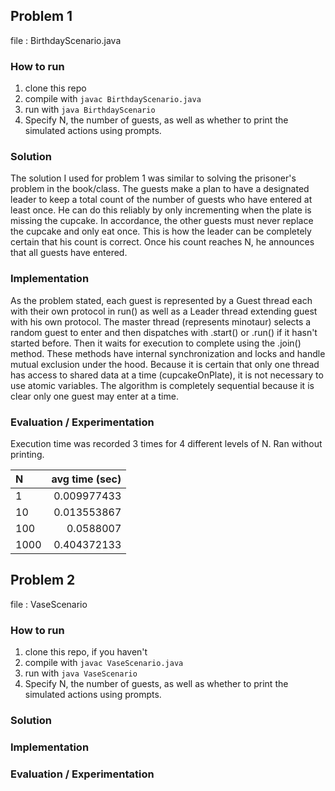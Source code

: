 
## Problem 1

file : BirthdayScenario.java

### How to run
1. clone this repo
2. compile with  ```javac BirthdayScenario.java```
3. run with ```java BirthdayScenario```<br>
4. Specify N, the number of guests, as well as whether to print the simulated actions using prompts.

### Solution
The solution I used for problem 1 was similar to solving the prisoner's problem in the book/class. The guests make a plan to have a designated leader to keep a total count of the number of guests who have entered at least once. He can do this reliably by only incrementing when the plate is missing the cupcake. In accordance, the other guests must never replace the cupcake and only eat once. This is how the leader can be completely certain that his count is correct. Once his count reaches N, he announces that all guests have entered.


### Implementation
As the problem stated, each guest is represented by a Guest thread each with their own protocol in run() as well as a Leader thread extending guest with his own protocol. The master thread (represents minotaur) selects a random guest to enter and then dispatches with .start() or .run() if it hasn't started before. Then it waits for execution to complete using the .join() method. These methods have internal synchronization and locks and handle mutual exclusion under the hood. Because it is certain that only one thread has access to shared data at a time (cupcakeOnPlate), it is not necessary to use atomic variables. The algorithm is completely sequential because it is clear only one guest may enter at a time.


### Evaluation / Experimentation
Execution time was recorded 3 times for 4 different levels of N. Ran without printing.

| N       | avg time (sec) |
| :---    |    ----:   |
| 1       |  0.009977433   |
| 10      | 0.013553867    |
| 100     | 0.0588007      |
| 1000    |  0.404372133   |


## Problem 2
file : VaseScenario

### How to run
1. clone this repo, if you haven't
2. compile with  ```javac VaseScenario.java```
3. run with ```java VaseScenario```
4. Specify N, the number of guests, as well as whether to print the simulated actions using prompts.

### Solution


### Implementation


### Evaluation / Experimentation
